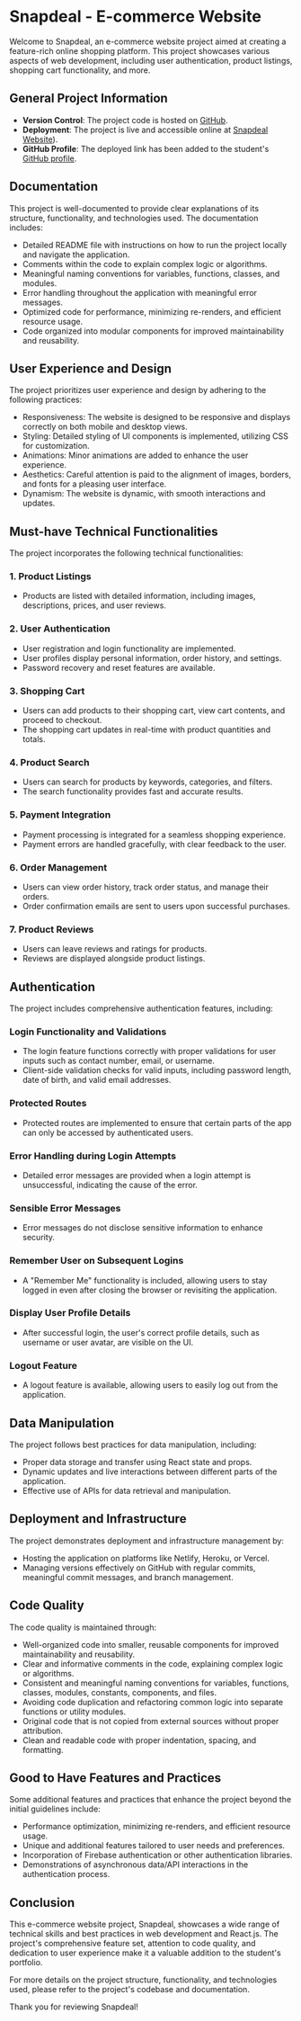 # Snapdeal - E-commerce Website

Welcome to Snapdeal, an e-commerce website project aimed at creating a feature-rich online shopping platform. This project showcases various aspects of web development, including user authentication, product listings, shopping cart functionality, and more.

## General Project Information

- **Version Control**: The project code is hosted on [GitHub](https://github.com/harish242/snapdeal).
- **Deployment**: The project is live and accessible online at [Snapdeal Website](https://friendly-babka-26bab8.netlify.app)).
- **GitHub Profile**: The deployed link has been added to the student's [GitHub profile](https://github.com/harish242).

## Documentation

This project is well-documented to provide clear explanations of its structure, functionality, and technologies used. The documentation includes:

- Detailed README file with instructions on how to run the project locally and navigate the application.
- Comments within the code to explain complex logic or algorithms.
- Meaningful naming conventions for variables, functions, classes, and modules.
- Error handling throughout the application with meaningful error messages.
- Optimized code for performance, minimizing re-renders, and efficient resource usage.
- Code organized into modular components for improved maintainability and reusability.

## User Experience and Design

The project prioritizes user experience and design by adhering to the following practices:

- Responsiveness: The website is designed to be responsive and displays correctly on both mobile and desktop views.
- Styling: Detailed styling of UI components is implemented, utilizing CSS for customization.
- Animations: Minor animations are added to enhance the user experience.
- Aesthetics: Careful attention is paid to the alignment of images, borders, and fonts for a pleasing user interface.
- Dynamism: The website is dynamic, with smooth interactions and updates.

## Must-have Technical Functionalities

The project incorporates the following technical functionalities:

### 1. Product Listings

- Products are listed with detailed information, including images, descriptions, prices, and user reviews.

### 2. User Authentication

- User registration and login functionality are implemented.
- User profiles display personal information, order history, and settings.
- Password recovery and reset features are available.

### 3. Shopping Cart

- Users can add products to their shopping cart, view cart contents, and proceed to checkout.
- The shopping cart updates in real-time with product quantities and totals.

### 4. Product Search

- Users can search for products by keywords, categories, and filters.
- The search functionality provides fast and accurate results.

### 5. Payment Integration

- Payment processing is integrated for a seamless shopping experience.
- Payment errors are handled gracefully, with clear feedback to the user.

### 6. Order Management

- Users can view order history, track order status, and manage their orders.
- Order confirmation emails are sent to users upon successful purchases.

### 7. Product Reviews

- Users can leave reviews and ratings for products.
- Reviews are displayed alongside product listings.

## Authentication

The project includes comprehensive authentication features, including:

### Login Functionality and Validations

- The login feature functions correctly with proper validations for user inputs such as contact number, email, or username.
- Client-side validation checks for valid inputs, including password length, date of birth, and valid email addresses.

### Protected Routes

- Protected routes are implemented to ensure that certain parts of the app can only be accessed by authenticated users.

### Error Handling during Login Attempts

- Detailed error messages are provided when a login attempt is unsuccessful, indicating the cause of the error.

### Sensible Error Messages

- Error messages do not disclose sensitive information to enhance security.

### Remember User on Subsequent Logins

- A "Remember Me" functionality is included, allowing users to stay logged in even after closing the browser or revisiting the application.

### Display User Profile Details

- After successful login, the user's correct profile details, such as username or user avatar, are visible on the UI.

### Logout Feature

- A logout feature is available, allowing users to easily log out from the application.

## Data Manipulation

The project follows best practices for data manipulation, including:

- Proper data storage and transfer using React state and props.
- Dynamic updates and live interactions between different parts of the application.
- Effective use of APIs for data retrieval and manipulation.

## Deployment and Infrastructure

The project demonstrates deployment and infrastructure management by:

- Hosting the application on platforms like Netlify, Heroku, or Vercel.
- Managing versions effectively on GitHub with regular commits, meaningful commit messages, and branch management.

## Code Quality

The code quality is maintained through:

- Well-organized code into smaller, reusable components for improved maintainability and reusability.
- Clear and informative comments in the code, explaining complex logic or algorithms.
- Consistent and meaningful naming conventions for variables, functions, classes, modules, constants, components, and files.
- Avoiding code duplication and refactoring common logic into separate functions or utility modules.
- Original code that is not copied from external sources without proper attribution.
- Clean and readable code with proper indentation, spacing, and formatting.

## Good to Have Features and Practices

Some additional features and practices that enhance the project beyond the initial guidelines include:

- Performance optimization, minimizing re-renders, and efficient resource usage.
- Unique and additional features tailored to user needs and preferences.
- Incorporation of Firebase authentication or other authentication libraries.
- Demonstrations of asynchronous data/API interactions in the authentication process.

## Conclusion

This e-commerce website project, Snapdeal, showcases a wide range of technical skills and best practices in web development and React.js. The project's comprehensive feature set, attention to code quality, and dedication to user experience make it a valuable addition to the student's portfolio.

For more details on the project structure, functionality, and technologies used, please refer to the project's codebase and documentation.

Thank you for reviewing Snapdeal!
